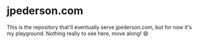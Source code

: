 # jpederson.com

This is the repository that'll eventually serve jpederson.com, but for now it's my playground. Nothing really to see here, move along! :smile: